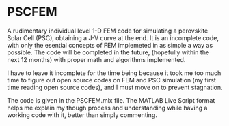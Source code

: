 # PSCFEM
A rudimentary individual level 1-D FEM code for simulating a perovskite Solar Cell (PSC), obtaining a J-V curve at the end.
It is an incomplete code, with only the esential concepts of FEM implemeted in as simple a way as possible.
The code will be completed in the future, (hopefully within the next 12 months) with proper math and algorithms implemented.

I have to leave it incomplete for the time being because it took me too much time to figure out open source codes on FEM and PSC simulation (my first time reading open source codes), and I must move on to prevent stagnation.

The code is given in the PSCFEM.mlx file. The MATLAB Live Script format helps me explain my though process and understanding while having a working code with it, better than simply commenting.
